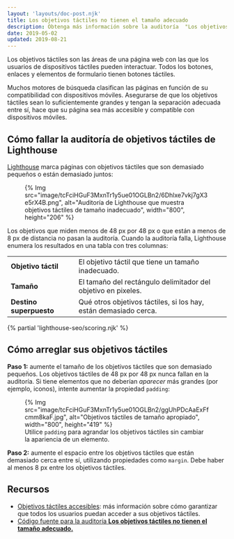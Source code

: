 ```yaml
---
layout: 'layouts/doc-post.njk'
title: Los objetivos táctiles no tienen el tamaño adecuado
description: Obtenga más información sobre la auditoría  "Los objetivos táctiles no tienen el tamaño adecuado" de Lighthouse.
date: 2019-05-02
updated: 2019-08-21
---
```


Los objetivos táctiles son las áreas de una página web con las que los usuarios de dispositivos táctiles pueden interactuar. Todos los botones, enlaces y elementos de formulario tienen botones táctiles.

Muchos motores de búsqueda clasifican las páginas en función de su compatibilidad con dispositivos móviles. Asegurarse de que los objetivos táctiles sean lo suficientemente grandes y tengan la separación adecuada entre sí, hace que su página sea más accesible y compatible con dispositivos móviles.

## Cómo fallar la auditoría de objetivos táctiles de Lighthouse

[Lighthouse](https://developers.google.com/web/tools/lighthouse/) marca páginas con objetivos táctiles que son demasiado pequeños o están demasiado juntos:

<figure>{% Img src="image/tcFciHGuF3MxnTr1y5ue01OGLBn2/6Dhlxe7vkj7gX3e5rX4B.png", alt="Auditoría de Lighthouse que muestra objetivos táctiles de tamaño inadecuado", width="800", height="206" %}</figure>

Los objetivos que miden menos de 48 px por 48 px o que están a menos de 8 px de distancia no pasan la auditoría. Cuando la auditoría falla, Lighthouse enumera los resultados en una tabla con tres columnas:

<div class="table-wrapper scrollbar">
  <table>
    <tbody>
      <tr>
        <td><strong>Objetivo táctil</strong></td>
        <td>El objetivo táctil que tiene un tamaño inadecuado.</td>
      </tr>
      <tr>
        <td><strong>Tamaño</strong></td>
        <td>El tamaño del rectángulo delimitador del objetivo en pixeles.</td>
      </tr>
      <tr>
        <td><strong>Destino superpuesto</strong></td>
        <td>Qué otros objetivos táctiles, si los hay, están demasiado cerca.</td>
      </tr>
    </tbody>
  </table>
</div>

{% partial 'lighthouse-seo/scoring.njk' %}

## Cómo arreglar sus objetivos táctiles

**Paso 1:** aumente el tamaño de los objetivos táctiles que son demasiado pequeños. Los objetivos táctiles de 48 px por 48 px nunca fallan en la auditoría. Si tiene elementos que no deberían _aparecer_ más grandes (por ejemplo, iconos), intente aumentar la propiedad `padding`:

<figure>{% Img src="image/tcFciHGuF3MxnTr1y5ue01OGLBn2/ggUhPDcAaExFfcmm8kaF.jpg", alt="Objetivos táctiles de tamaño apropiado", width="800", height="419" %} <figcaption>Utilice <code>padding</code> para agrandar los objetivos táctiles sin cambiar la apariencia de un elemento.</figcaption></figure>

**Paso 2:** aumente el espacio entre los objetivos táctiles que están demasiado cerca entre sí, utilizando propiedades como `margin`. Debe haber al menos 8 px entre los objetivos táctiles.

## Recursos

- [Objetivos táctiles accesibles](/accessible-tap-targets): más información sobre cómo garantizar que todos los usuarios puedan acceder a sus objetivos táctiles.
- [Código fuente para la auditoría **Los objetivos táctiles no tienen el tamaño adecuado.**](https://github.com/GoogleChrome/lighthouse/blob/master/lighthouse-core/audits/seo/tap-targets.js)
